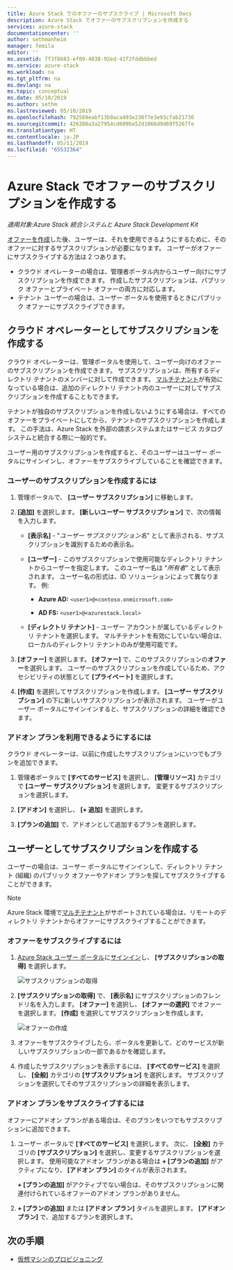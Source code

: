 ```yaml
---
title: Azure Stack でのオファーのサブスクライブ | Microsoft Docs
description: Azure Stack でオファーのサブスクリプションを作成する
services: azure-stack
documentationcenter: ''
author: sethmanheim
manager: femila
editor: ''
ms.assetid: 7f3f8683-ef09-4838-92ed-41f2fddbbbed
ms.service: azure-stack
ms.workload: na
ms.tgt_pltfrm: na
ms.devlang: na
ms.topic: conceptual
ms.date: 05/10/2019
ms.author: sethm
ms.lastreviewed: 05/10/2019
ms.openlocfilehash: 792589eabf13b9aca493e230f7e3e93cfab21736
ms.sourcegitcommit: 426380a3a27954cd609ba52d1066d9d69f5267fe
ms.translationtype: HT
ms.contentlocale: ja-JP
ms.lasthandoff: 05/11/2019
ms.locfileid: "65532364"
---
```

# <a name="create-subscriptions-to-offers-in-azure-stack"></a>Azure Stack でオファーのサブスクリプションを作成する

*適用対象:Azure Stack 統合システムと Azure Stack Development Kit*

[オファーを作成](azure-stack-create-offer.md)した後、ユーザーは、それを使用できるようにするために、そのオファーに対するサブスクリプションが必要になります。 ユーザーがオファーにサブスクライブする方法は 2 つあります。

- クラウド オペレーターの場合は、管理者ポータル内からユーザー向けにサブスクリプションを作成できます。 作成したサブスクリプションは、パブリック オファーとプライベート オファーの両方に対応します。
- テナント ユーザーの場合は、ユーザー ポータルを使用するときにパブリック オファーにサブスクライブできます。  

## <a name="create-a-subscription-as-a-cloud-operator"></a>クラウド オペレーターとしてサブスクリプションを作成する

クラウド オペレーターは、管理ポータルを使用して、ユーザー向けのオファーのサブスクリプションを作成できます。 サブスクリプションは、所有するディレクトリ テナントのメンバーに対して作成できます。 [マルチテナント](azure-stack-enable-multitenancy.md)が有効になっている場合は、追加のディレクトリ テナント内のユーザーに対してサブスクリプションを作成することもできます。

テナントが独自のサブスクリプションを作成しないようにする場合は、すべてのオファーをプライベートにしてから、テナントのサブスクリプションを作成します。 この手法は、Azure Stack を外部の請求システムまたはサービス カタログ システムと統合する際に一般的です。

ユーザー用のサブスクリプションを作成すると、そのユーザーはユーザー ポータルにサインインし、オファーをサブスクライブしていることを確認できます。  

### <a name="to-create-a-subscription-for-a-user"></a>ユーザーのサブスクリプションを作成するには

1. 管理ポータルで、 **[ユーザー サブスクリプション]** に移動します。
2. **[追加]** を選択します。 **[新しいユーザー サブスクリプション]** で、次の情報を入力します。  

   - **[表示名]** - "*ユーザー サブスクリプション名*" として表示される、サブスクリプションを識別するための表示名。
   - **[ユーザー]** - このサブスクリプションで使用可能なディレクトリ テナントからユーザーを指定します。 このユーザー名は "*所有者*" として表示されます。  ユーザー名の形式は、ID ソリューションによって異なります。 例: 

     - **Azure AD:** `<user1>@<contoso.onmicrosoft.com>`

     - **AD FS:** `<user1>@<azurestack.local>`

   - **[ディレクトリ テナント]** - ユーザー アカウントが属しているディレクトリ テナントを選択します。 マルチテナントを有効にしていない場合は、ローカルのディレクトリ テナントのみが使用可能です。

3. **[オファー]** を選択します。 **[オファー]** で、このサブスクリプションの**オファー**を選択します。 ユーザーのサブスクリプションを作成しているため、アクセシビリティの状態として **[プライベート]** を選択します。

4. **[作成]** を選択してサブスクリプションを作成します。 **[ユーザー サブスクリプション]** の下に新しいサブスクリプションが表示されます。 ユーザーがユーザー ポータルにサインインすると、サブスクリプションの詳細を確認できます。

### <a name="to-make-an-add-on-plan-available"></a>アドオン プランを利用できるようにするには

クラウド オペレーターは、以前に作成したサブスクリプションにいつでもプランを追加できます。

1. 管理者ポータルで **[すべてのサービス]** を選択し、 **[管理リソース]** カテゴリで **[ユーザー サブスクリプション]** を選択します。 変更するサブスクリプションを選択します。

2. **[アドオン]** を選択し、 **[+ 追加]** を選択します。  

3. **[プランの追加]** で、アドオンとして追加するプランを選択します。

## <a name="create-a-subscription-as-a-user"></a>ユーザーとしてサブスクリプションを作成する

ユーザーの場合は、ユーザー ポータルにサインインして、ディレクトリ テナント (組織) のパブリック オファーやアドオン プランを探してサブスクライブすることができます。

>[!NOTE]
>Azure Stack 環境で[マルチテナント](azure-stack-enable-multitenancy.md)がサポートされている場合は、リモートのディレクトリ テナントからオファーにサブスクライブすることができます。

### <a name="to-subscribe-to-an-offer"></a>オファーをサブスクライブするには

1. [Azure Stack ユーザー ポータル](https://portal.local.azurestack.external)に[サインイン](../asdk/asdk-connect.md)し、 **[サブスクリプションの取得]** を選択します。

   ![サブスクリプションの取得](media/azure-stack-subscribe-plan-provision-vm/image01.png)
  
2. **[サブスクリプションの取得]** で、 **[表示名]** にサブスクリプションのフレンドリ名を入力します。 **[オファー]** を選択し、 **[オファーの選択]** でオファーを選択します。 **[作成]** を選択してサブスクリプションを作成します。

   ![オファーの作成](media/azure-stack-subscribe-plan-provision-vm/image02.png)
  
3. オファーをサブスクライブしたら、ポータルを更新して、どのサービスが新しいサブスクリプションの一部であるかを確認します。

4. 作成したサブスクリプションを表示するには、 **[すべてのサービス]** を選択し、 **[全般]** カテゴリの **[サブスクリプション]** を選択します。 サブスクリプションを選択してそのサブスクリプションの詳細を表示します。  

### <a name="to-subscribe-to-an-add-on-plan"></a>アドオン プランをサブスクライブするには

オファーにアドオン プランがある場合は、そのプランをいつでもサブスクリプションに追加できます。  

1. ユーザー ポータルで **[すべてのサービス]** を選択します。 次に、 **[全般]** カテゴリの **[サブスクリプション]** を選択し、変更するサブスクリプションを選択します。 使用可能なアドオン プランがある場合は **+ [プランの追加]** がアクティブになり、 **[アドオン プラン]** のタイルが表示されます。

   **+ [プランの追加]** がアクティブでない場合は、そのサブスクリプションに関連付けられているオファーのアドオン プランがありません。

1. **+ [プランの追加]** または **[アドオン プラン]** タイルを選択します。 **[アドオン プラン]** で、追加するプランを選択します。

## <a name="next-steps"></a>次の手順

- [仮想マシンのプロビジョニング](../user/azure-stack-create-vm-template.md)

